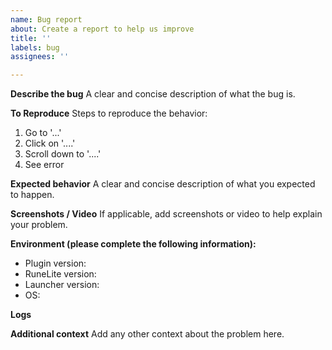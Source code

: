 ```yaml
---
name: Bug report
about: Create a report to help us improve
title: ''
labels: bug
assignees: ''

---
```


**Describe the bug**
A clear and concise description of what the bug is.

**To Reproduce**
Steps to reproduce the behavior:
1. Go to '...'
2. Click on '....'
3. Scroll down to '....'
4. See error

**Expected behavior**
A clear and concise description of what you expected to happen.

**Screenshots / Video**
If applicable, add screenshots or video to help explain your problem.

**Environment (please complete the following information):**
 - Plugin version: 
 - RuneLite version: 
 - Launcher version: 
 - OS: 

**Logs**


**Additional context**
Add any other context about the problem here.
